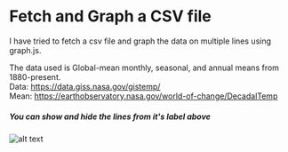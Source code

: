 # Fetch and Graph a CSV file
I have tried to fetch a csv file and graph the data on multiple lines using graph.js.

The data used is Global-mean monthly, seasonal, and annual means from 1880-present.  
Data: https://data.giss.nasa.gov/gistemp/  
Mean: https://earthobservatory.nasa.gov/world-of-change/DecadalTemp


##### You can show and hide the lines from it's label above


![alt text](https://imgur.com/pVzLhxg)
